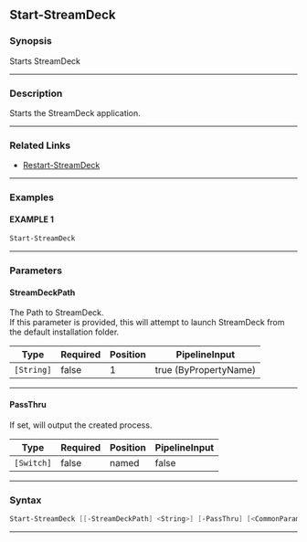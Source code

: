 Start-StreamDeck
----------------
### Synopsis
Starts StreamDeck

---
### Description

Starts the StreamDeck application.

---
### Related Links
* [Restart-StreamDeck](Restart-StreamDeck.md)



---
### Examples
#### EXAMPLE 1
```PowerShell
Start-StreamDeck
```

---
### Parameters
#### **StreamDeckPath**

The Path to StreamDeck.  
If this parameter is provided, this will attempt to launch StreamDeck from the default installation folder.






|Type      |Required|Position|PipelineInput        |
|----------|--------|--------|---------------------|
|`[String]`|false   |1       |true (ByPropertyName)|



---
#### **PassThru**

If set, will output the created process.






|Type      |Required|Position|PipelineInput|
|----------|--------|--------|-------------|
|`[Switch]`|false   |named   |false        |



---
### Syntax
```PowerShell
Start-StreamDeck [[-StreamDeckPath] <String>] [-PassThru] [<CommonParameters>]
```
---
